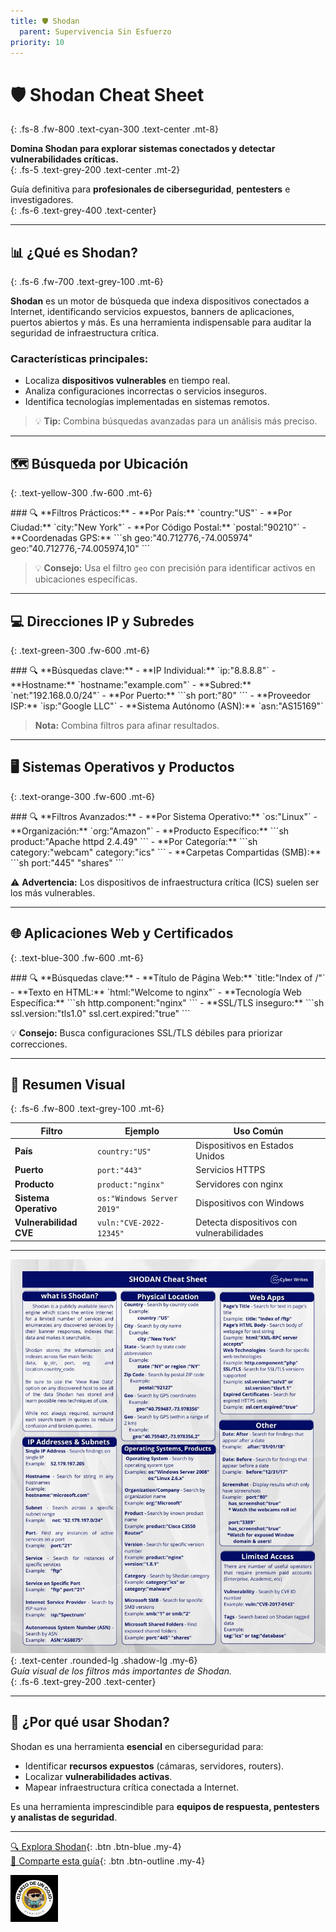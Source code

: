 ```yaml
---
title: 🛡️ Shodan
  parent: Supervivencia Sin Esfuerzo  
priority: 10  
---
```


# 🛡️ **Shodan Cheat Sheet**  
{: .fs-8 .fw-800 .text-cyan-300 .text-center .mt-8}

**Domina Shodan para explorar sistemas conectados y detectar vulnerabilidades críticas.**  
{: .fs-5 .text-grey-200 .text-center .mt-2}

Guía definitiva para **profesionales de ciberseguridad**, **pentesters** e investigadores.  
{: .fs-6 .text-grey-400 .text-center}

---

## 📊 **¿Qué es Shodan?**  
{: .fs-6 .fw-700 .text-grey-100 .mt-6}

**Shodan** es un motor de búsqueda que indexa dispositivos conectados a Internet, identificando servicios expuestos, banners de aplicaciones, puertos abiertos y más. Es una herramienta indispensable para auditar la seguridad de infraestructura crítica.  

### **Características principales:**  
- Localiza **dispositivos vulnerables** en tiempo real.  
- Analiza configuraciones incorrectas o servicios inseguros.  
- Identifica tecnologías implementadas en sistemas remotos.  

> 💡 **Tip:** Combina búsquedas avanzadas para un análisis más preciso.  

---

## 🗺️ **Búsqueda por Ubicación**  
{: .text-yellow-300 .fw-600 .mt-6}

<div class="border-l-4 border-yellow-500 bg-grey-800 p-4 rounded-lg shadow-sm">
### 🔍 **Filtros Prácticos:**  
- **Por País:** `country:"US"`  
- **Por Ciudad:** `city:"New York"`  
- **Por Código Postal:** `postal:"90210"`  
- **Coordenadas GPS:**  
    ```sh
    geo:"40.712776,-74.005974"
    geo:"40.712776,-74.005974,10"
    ```

> 💡 **Consejo:** Usa el filtro `geo` con precisión para identificar activos en ubicaciones específicas.  
</div>

---

## 💻 **Direcciones IP y Subredes**  
{: .text-green-300 .fw-600 .mt-6}

<div class="border-l-4 border-green-500 bg-grey-800 p-4 rounded-lg shadow-sm">
### 🔍 **Búsquedas clave:**  
- **IP Individual:** `ip:"8.8.8.8"`  
- **Hostname:** `hostname:"example.com"`  
- **Subred:** `net:"192.168.0.0/24"`  
- **Por Puerto:**  
    ```sh
    port:"80"
    ```  
- **Proveedor ISP:** `isp:"Google LLC"`  
- **Sistema Autónomo (ASN):** `asn:"AS15169"`

> **Nota:** Combina filtros para afinar resultados.  
</div>

---

## 🖥️ **Sistemas Operativos y Productos**  
{: .text-orange-300 .fw-600 .mt-6}

<div class="border-l-4 border-orange-500 bg-grey-800 p-4 rounded-lg shadow-sm">
### 🔍 **Filtros Avanzados:**  
- **Por Sistema Operativo:** `os:"Linux"`  
- **Organización:** `org:"Amazon"`  
- **Producto Específico:**  
    ```sh
    product:"Apache httpd 2.4.49"
    ```  
- **Por Categoría:**  
    ```sh
    category:"webcam"
    category:"ics"
    ```  
- **Carpetas Compartidas (SMB):**  
    ```sh
    port:"445" "shares"
    ```

⚠️ **Advertencia:** Los dispositivos de infraestructura crítica (ICS) suelen ser los más vulnerables.  
</div>

---

## 🌐 **Aplicaciones Web y Certificados**  
{: .text-blue-300 .fw-600 .mt-6}

<div class="border-l-4 border-blue-500 bg-grey-800 p-4 rounded-lg shadow-sm">
### 🔍 **Búsquedas clave:**  
- **Título de Página Web:** `title:"Index of /"`  
- **Texto en HTML:** `html:"Welcome to nginx"`  
- **Tecnología Web Específica:**  
    ```sh
    http.component:"nginx"
    ```  
- **SSL/TLS inseguro:**  
    ```sh
    ssl.version:"tls1.0"
    ssl.cert.expired:"true"
    ```  

💡 **Consejo:** Busca configuraciones SSL/TLS débiles para priorizar correcciones.  
</div>

---

## 📄 **Resumen Visual**  
{: .fs-6 .fw-800 .text-grey-100 .mt-6}

| **Filtro**              | **Ejemplo**                 | **Uso Común**                              |
|--------------------------|-----------------------------|--------------------------------------------|
| **País**                | `country:"US"`             | Dispositivos en Estados Unidos             |
| **Puerto**              | `port:"443"`               | Servicios HTTPS                            |
| **Producto**            | `product:"nginx"`          | Servidores con nginx                       |
| **Sistema Operativo**   | `os:"Windows Server 2019"` | Dispositivos con Windows                   |
| **Vulnerabilidad CVE**  | `vuln:"CVE-2022-12345"`    | Detecta dispositivos con vulnerabilidades  |

---

![Shodan Cheat Sheet](/assets/images/shodan.jpeg){: .text-center .rounded-lg .shadow-lg .my-6}  
*Guía visual de los filtros más importantes de Shodan.*  
{: .fs-6 .text-grey-200 .text-center}

---

## 🎯 **¿Por qué usar Shodan?**  

Shodan es una herramienta **esencial** en ciberseguridad para:  
- Identificar **recursos expuestos** (cámaras, servidores, routers).  
- Localizar **vulnerabilidades activas**.  
- Mapear infraestructura crítica conectada a Internet.  

Es una herramienta imprescindible para **equipos de respuesta, pentesters y analistas de seguridad**.  

---

[🔍 Explora Shodan](https://www.shodan.io){: .btn .btn-blue .my-4}  
[💬 Comparte esta guía](#){: .btn .btn-outline .my-4}  

<div class="text-center">
  <img src="/assets/images/cojo.png" alt="Firma" class="rounded-full shadow-lg my-6" style="max-width: 15%;">
</div>
